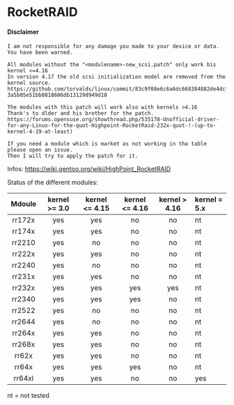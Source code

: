 # RocketRAID

#### Disclaimer
```
I am not responsible for any damage you made to your device or data.
You have been warned.
```

```
All modules without the "<modulename>-new_scsi.patch" only work bis kernel <=4.16
In version 4.17 the old scsi initialization model are removed from the kernel source.
https://github.com/torvalds/linux/commit/83c9f08e6c6a6dc668384882de4dcf5ef4ae0ba7#diff-3a5b05e51bb8818606db13129d949d18

The modules with this patch will work also with kernels >4.16
Thank's to dlder and his brother for the patch.
https://forums.opensuse.org/showthread.php/535178-Unofficial-driver-for-any-Linux-for-the-quot-Highpoint-RocketRaid-232x-quot-!-(up-to-kernel-4-19-at-least)
```

```
If you need a module which is market as not working in tha table please open an issue.
Then I will try to apply the patch for it.
```

Infos: https://wiki.gentoo.org/wiki/HighPoint_RocketRAID

Status of the different modules:

| **Mdoule** | **kernel >= 3.0** | **kernel <= 4.15** | **kernel <= 4.16** | **kernel > 4.16** | **kernel = 5.x** |
|:----------:|:-----------------:|:------------------:|:------------------:|:-----------------:|:-----------------|
|rr172x|yes|yes|no|no|nt|
|rr174x|yes|yes|no|no|nt|
|rr2210|yes|no|no|no|nt|
|rr222x|yes|yes|no|no|nt|
|rr2240|yes|no|no|no|nt|
|rr231x|yes|yes|no|no|nt|
|rr232x|yes|yes|yes|yes|nt|
|rr2340|yes|yes|yes|no|nt|
|rr2522|yes|no|no|no|nt|
|rr2644|yes|no|no|no|nt|
|rr264x|yes|yes|no|no|nt|
|rr268x|yes|yes|no|no|nt|
|rr62x|yes|yes|no|no|nt|
|rr64x|yes|yes|yes|no|nt|
|rr64xl|yes|yes|no|no|yes|

nt = not tested
